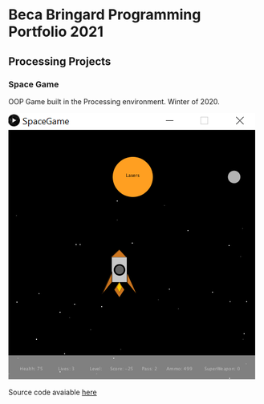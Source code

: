 # Beca Bringard Programming Portfolio 2021

## Processing Projects

### Space Game
OOP Game built in the Processing environment. Winter of 2020.

![Image of SpaceGame](https://github.com/becabringard/programmingportfolio/blob/gh-pages/images/spacegame.png.png?raw=true)

Source code avaiable [here](https://github.com/becabringard/programmingportfolio/tree/gh-pages/src/SpaceGame)
